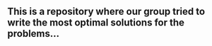 ## This is a repository where our group tried to write the most optimal solutions for the problems...
